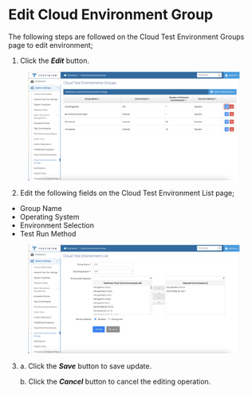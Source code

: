 # Edit Cloud Environment Group

The following steps are followed on the Cloud Test Environment Groups page to edit environment;

1. Click the _**Edit**_ button.

<figure><img src="../../../.gitbook/assets/Cloud group screen edit btn.png" alt=""><figcaption></figcaption></figure>

2. Edit the following fields on the Cloud Test Environment List page;

* Group Name
* Operating System
* Environment Selection&#x20;
* Test Run Method

<figure><img src="../../../.gitbook/assets/cloud group edit.png" alt=""><figcaption></figcaption></figure>

3.  a. Click the _**Save**_ button to save update.

    b. Click the _**Cancel**_ button to cancel the editing operation.
